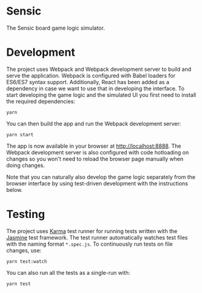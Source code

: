 # Sensic

The Sensic board game logic simulator.

# Development

The project uses Webpack and Webpack development server to build and serve the application. Webpack is configured with Babel loaders for ES6/ES7 syntax support. Additionally, React has been added as a dependency in case we want to use that in developing the interface. To start developing the game logic and the simulated UI you first need to install the required dependencies:

```
yarn
```

You can then build the app and run the Webpack development server:

```
yarn start
```

The app is now available in your browser at [http://localhost:8888](http://localhost:8888). The Webpack development server is also configured with code hotloading on changes so you won't need to reload the browser page manually when doing changes.

Note that you can naturally also develop the game logic separately from the browser interface by using test-driven development with the instructions below.

# Testing

The project uses [Karma](https://karma-runner.github.io/) test runner for running tests written with the [Jasmine](https://jasmine.github.io/) test framework. The test runner automatically watches test files with the naming format `*.spec.js`. To continuously run tests on file changes, use:

```
yarn test:watch
```

You can also run all the tests as a single-run with:

```
yarn test
```
